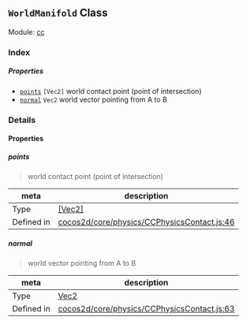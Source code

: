 ## `WorldManifold` Class



Module: [cc](../modules/cc.md)






### Index

##### Properties

  - [`points`](#points) `[Vec2]` world contact point (point of intersection)
  - [`normal`](#normal) `Vec2` world vector pointing from A to B





### Details


#### Properties


##### points

> world contact point (point of intersection)

| meta | description |
|------|-------------|
| Type | <a href="../classes/Vec2.html" class="crosslink">[Vec2]</a> |
| Defined in | [cocos2d/core/physics/CCPhysicsContact.js:46](https://github.com/cocos-creator/engine/blob/793ed1e41a1e981ef927cb5ecccb6f051f942b50/cocos2d/core/physics/CCPhysicsContact.js#L46) |



##### normal

> world vector pointing from A to B

| meta | description |
|------|-------------|
| Type | <a href="../classes/Vec2.html" class="crosslink">Vec2</a> |
| Defined in | [cocos2d/core/physics/CCPhysicsContact.js:63](https://github.com/cocos-creator/engine/blob/793ed1e41a1e981ef927cb5ecccb6f051f942b50/cocos2d/core/physics/CCPhysicsContact.js#L63) |






